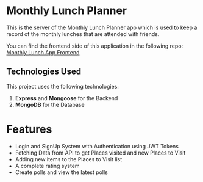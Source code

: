 # Monthly Lunch Planner
 
 This is the server of the Monthly Lunch Planner app which is used to keep a record of the monthly lunches that are attended with friends. 
 
 You can find the frontend side of this application in the following repo:
[Monthly Lunch App Frontend](https://github.com/ramzyraz/monthly-lunch-app-frontend/)
 
 ## Technologies Used
 This project uses the following technologies:
  1. <b>Express</b> and <b>Mongoose</b> for the Backend
  2. <b>MongoDB</b> for the Database

# Features
* Login and SignUp System with Authentication using JWT Tokens
* Fetching Data from API to get Places visited and new Places to Visit
* Adding new items to the Places to Visit list
* A complete rating system
* Create polls and view the latest polls
